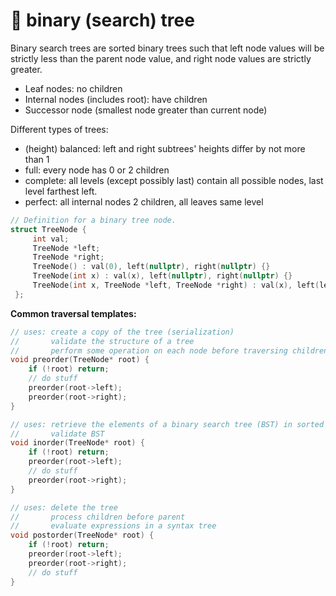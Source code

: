 # 🥰 binary (search) tree

Binary search trees are sorted binary trees such that left node values will be strictly less than the parent node value, and right node values are strictly greater.

* Leaf nodes: no children
* Internal nodes (includes root): have children
* Successor node (smallest node greater than current node)

Different types of trees:

* (height) balanced: left and right subtrees' heights differ by not more than 1
* full: every node has 0 or 2 children
* complete: all levels (except possibly last) contain all possible nodes, last level farthest left.
* perfect: all internal nodes 2 children, all leaves same level

```cpp
// Definition for a binary tree node.
struct TreeNode {
     int val;
     TreeNode *left;
     TreeNode *right;
     TreeNode() : val(0), left(nullptr), right(nullptr) {}
     TreeNode(int x) : val(x), left(nullptr), right(nullptr) {}
     TreeNode(int x, TreeNode *left, TreeNode *right) : val(x), left(left), right(right) {}
 };

```

**Common traversal templates:**

```cpp
// uses: create a copy of the tree (serialization)
//       validate the structure of a tree
//       perform some operation on each node before traversing children
void preorder(TreeNode* root) {
    if (!root) return;
    // do stuff
    preorder(root->left);
    preorder(root->right);
}

// uses: retrieve the elements of a binary search tree (BST) in sorted order
//       validate BST
void inorder(TreeNode* root) {
    if (!root) return;
    preorder(root->left);
    // do stuff
    preorder(root->right);
}

// uses: delete the tree
//       process children before parent
//       evaluate expressions in a syntax tree
void postorder(TreeNode* root) {
    if (!root) return;
    preorder(root->left);
    preorder(root->right);
    // do stuff
}

```
